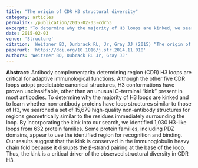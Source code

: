 ```yaml
---
title: "The origin of CDR H3 structural diversity"
category: articles
permalink: /publication/2015-02-03-cdrh3
excerpt: "To determine why the majority of H3 loops are kinked, we searched a set of non-antibody structures for regions geometrically similar to the residues immediately surrounding the loop. We find that the kink is conserved in the immunoglobulin heavy chain fold because it disrupts β-strand pairing at the base of the loop. Thus, the kink is a critical driver of the observed structural diversity in CDR H3."
date: 2015-02-03
venue: 'Structure'
citation: 'Weitzner BD, Dunbrack RL, Jr, Gray JJ (2015) “The origin of CDR H3 structural diversity,” <i>Structure</i> 23(2), 302–11. DOI: 10.1016/j.str.2014.11.010'
paperurl: 'https://doi.org/10.1016/j.str.2014.11.010'
authors: 'Weitzner BD, Dubrack RL Jr, Gray JJ'
---
```


**Abstract:** Antibody complementarity determining region (CDR) H3 loops are critical for adaptive immunological functions. Although the other five CDR loops adopt predictable canonical structures, H3 conformations have proven unclassifiable, other than an unusual C-terminal “kink” present in most antibodies. To determine why the majority of H3 loops are kinked and to learn whether non-antibody proteins have loop structures similar to those of H3, we searched a set of 15,679 high-quality non-antibody structures for regions geometrically similar to the residues immediately surrounding the loop. By incorporating the kink into our search, we identified 1,030 H3-like loops from 632 protein families. Some protein families, including PDZ domains, appear to use the identified region for recognition and binding. Our results suggest that the kink is conserved in the immunoglobulin heavy chain fold because it disrupts the β-strand pairing at the base of the loop. Thus, the kink is a critical driver of the observed structural diversity in CDR H3.
